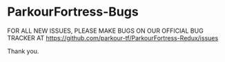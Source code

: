 # ParkourFortress-Bugs
FOR ALL NEW ISSUES, PLEASE MAKE BUGS ON OUR OFFICIAL BUG TRACKER AT https://github.com/parkour-tf/ParkourFortress-Redux/issues

Thank you.

